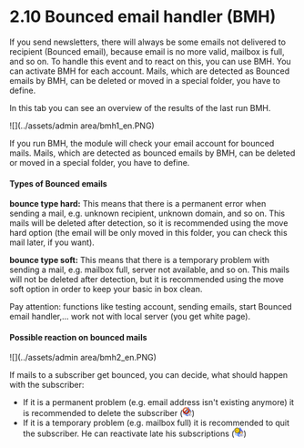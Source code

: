 # 2.10 Bounced email handler (BMH)
If you send newsletters, there will always be some emails not delivered to recipient (Bounced email), because email is no more valid, mailbox is full, and so on.
To handle this event and to react on this, you can use BMH.
You can activate BMH for each account.
Mails, which are detected as Bounced emails by BMH, can be deleted or moved in a special folder, you have to define.

In this tab you can see an overview of the results of the last run BMH.

![](../assets/admin area/bmh1_en.PNG)

If you run BMH, the module will check your email account for bounced mails.
Mails, which are detected as bounced emails by BMH, can be deleted or moved in a special folder, you have to define.

#### Types of Bounced emails
**bounce type hard:** This means that there is a permanent error when sending a mail, e.g. unknown recipient, unknown domain, and so on.
This mails will be deleted after detection, so it is recommended using the move hard option (the email will be only moved in this folder, you can check this mail later, if you want).

**bounce type soft:**
This means that there is a temporary problem with sending a mail, e.g. mailbox full, server not available, and so on.
This mails will not be deleted after detection, but it is recommended using the move soft option in order to keep your basic in box clean.

Pay attention: functions like testing account, sending emails, start Bounced email handler,... work not with local server (you get white page).

#### Possible reaction on bounced mails
![](../assets/admin area/bmh2_en.PNG)

If mails to a subscriber get bounced, you can decide, what should happen with the subscriber:
* If it is a permanent problem (e.g. email address isn't existing anymore) it is recommended to delete the subscriber (![](../assets/xn_icons/xn_quit.png))
* If it is a temporary problem (e.g. mailbox full) it is recommended to quit the subscriber. He can reactivate late his subscriptions (![](../assets/xn_icons/xn_catsubscr_temp.png))